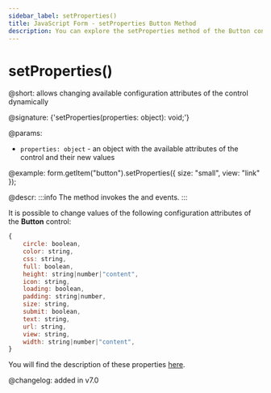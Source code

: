 ```yaml
---
sidebar_label: setProperties()
title: JavaScript Form - setProperties Button Method 
description: You can explore the setProperties method of the Button control of Form in the documentation of the DHTMLX JavaScript UI library. Browse developer guides and API reference, try out code examples and live demos, and download a free 30-day evaluation version of DHTMLX Suite.
---
```


# setProperties()

@short: allows changing available configuration attributes of the control dynamically

@signature: {'setProperties(properties: object): void;'}

@params:
- `properties: object` - an object with the available attributes of the control and their new values

@example:
form.getItem("button").setProperties({
    size: "small", 
    view: "link"
});
 
@descr:
:::info
The method invokes the [](form/api/button/button_afterchangeproperties_event.md) and [](form/api/button/button_beforechangeproperties_event.md) events.
:::

It is possible to change values of the following configuration attributes of the **Button** control:

~~~js
{
	circle: boolean,
	color: string,
	css: string,
	full: boolean,
	height: string|number|"content",
	icon: string,
	loading: boolean,
	padding: string|number,
	size: string,
	submit: boolean,
	text: string,
	url: string,
	view: string,
	width: string|number|"content",
}
~~~

You will find the description of these properties [here](form/api/button/api_button_properties.md).

@changelog: added in v7.0
